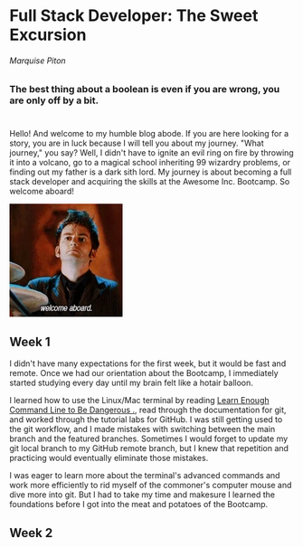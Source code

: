# Full Stack Developer: The Sweet Excursion 
###### Marquise Piton
### The best thing about a boolean is even if you are wrong, you are only off by a bit.
#
Hello! And welcome to my humble blog abode. If you are here looking for a story, you are in luck because I will tell you about my journey. "What journey," you say? Well, I didn't have to ignite an evil ring on fire by throwing it into a volcano, go to a magical school inheriting 99 wizardry problems, or finding out my father is a dark sith lord. My journey is about becoming a full stack developer and acquiring the skills at the Awesome Inc. Bootcamp. So welcome aboard!

[![](https://github.com/marquisepiton/Journey-to-Becoming-a-Full-Stack-Developer-Blog/blob/dev/img/DoctorWho.gif?raw=true)](#)


## Week 1
I didn't have many expectations for the first week, but it would be fast and remote. Once we had our orientation about the Bootcamp, I immediately started studying every day until my brain felt like a hotair balloon.

I learned how to use the Linux/Mac terminal by reading [Learn Enough Command Line to Be Dangerous  .](https://www.learnenough.com/command-line-tutorial/basics), read through the documentation for git, and worked through the tutorial labs for GitHub. I was still getting used to the git workflow, and I made mistakes with switching between the main branch and the featured branches. Sometimes I would forget to update my git local branch to my GitHub remote branch, but I knew that repetition and practicing would eventually eliminate those mistakes.

I was eager to learn more about the terminal's advanced commands and work more efficiently to rid myself of the commoner's computer mouse and dive more into git. But I had to take my time and makesure I learned the foundations before I got into the meat and potatoes of the Bootcamp.



## Week 2
